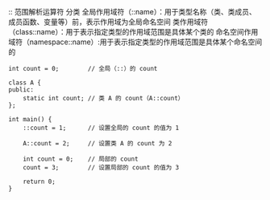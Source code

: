:: 范围解析运算符
分类
全局作用域符（::name）：用于类型名称（类、类成员、成员函数、变量等）前，表示作用域为全局命名空间
类作用域符（class::name）：用于表示指定类型的作用域范围是具体某个类的
命名空间作用域符（namespace::name）:用于表示指定类型的作用域范围是具体某个命名空间的

```
int count = 0;        // 全局（::）的 count

class A {
public:
    static int count; // 类 A 的 count（A::count）
};

int main() {
    ::count = 1;      // 设置全局的 count 的值为 1

    A::count = 2;     // 设置类 A 的 count 为 2

    int count = 0;    // 局部的 count
    count = 3;        // 设置局部的 count 的值为 3

    return 0;
}
```
